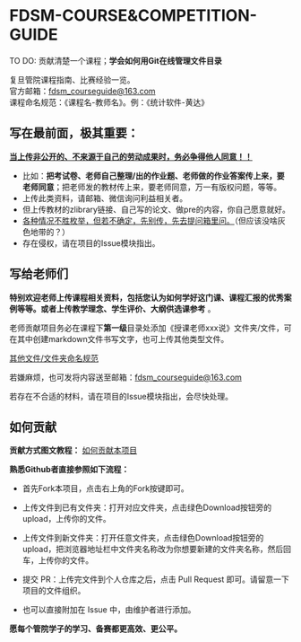 # FDSM-COURSE&COMPETITION-GUIDE
TO DO: 贡献清楚一个课程；**学会如何用Git在线管理文件目录**

复旦管院课程指南、比赛经验一览。  
官方邮箱：fdsm_courseguide@163.com  
课程命名规范：《课程名-教师名》。例：《统计软件-黄达》

## 写在最前面，极其重要：
<u> **当上传非公开的、不来源于自己的劳动成果时，务必争得他人同意！！** </u>  
+ 比如：**把考试卷、老师自己整理/出的作业题、老师做的作业答案传上来，要老师同意**；把老师发的教材传上来，要老师同意，万一有版权问题，等等。  
+ 上传此类资料，请邮箱、微信询问利益相关者。  
+ 但上传教材的zlibrary链接、自己写的论文、做pre的内容，你自己愿意就好。  
+ <u>各种情况不胜枚举，但若不确定，先别传，先去提问箱里问。</u>（但应该没啥灰色地带的？）
+ 存在侵权，请在项目的Issue模块指出。 

## 写给老师们
**特别欢迎老师上传课程相关资料，包括您认为如何学好这门课、课程汇报的优秀案例等等。或者上传教学理念、学生评价、大纲供选课参考** 。
  
老师贡献项目务必在课程下**第一级**目录处添加《授课老师xxx说》文件夹/文件，可在其中创建markdown文件书写文字，也可上传其他类型文件。 

[其他文件/文件夹命名规范](https://ndro4zkb6p.feishu.cn/docx/HKoKdBDyKow62AxO48qc5bOWnHM?contentTheme=DARK&theme=DARK#part-YbmzdmFucoS4IrxLcivcG8Ktndf)  
  
若嫌麻烦，也可发将内容送至邮箱：fdsm_courseguide@163.com  

若存在不合适的材料，请在项目的Issue模块指出，会尽快处理。  

## 如何贡献
**贡献方式图文教程：**  [如何贡献本项目](https://ndro4zkb6p.feishu.cn/docx/FXkgd6OyOoUXK1xn57Pccx0Vn4b?from=from_copylink)

**熟悉Github者直接参照如下流程：**
+ 首先Fork本项目，点击右上角的Fork按键即可。  
+ 上传文件到已有文件夹：打开对应文件夹，点击绿色Download按钮旁的upload，上传你的文件。  

+ 上传文件到新文件夹：打开任意文件夹，点击绿色Download按钮旁的upload，把浏览器地址栏中文件夹名称改为你想要新建的文件夹名称，然后回车，上传你的文件。  

+ 提交 PR：上传完文件到个人仓库之后，点击 Pull Request 即可。请留意一下项目的文件组织。  

+ 也可以直接附加在 Issue 中，由维护者进行添加。  

**愿每个管院学子的学习、备赛都更高效、更公平。**





